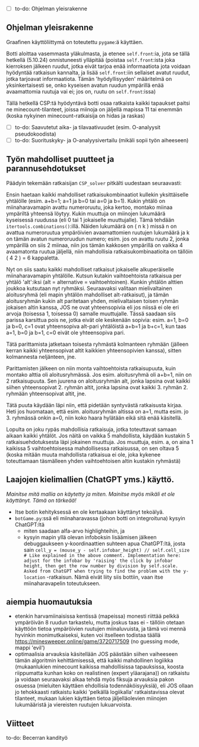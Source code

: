 - [ ] to-do: Ohjelman yleisrakenne

<h2> Ohjelman yleisrakenne </h2>

Graafinen käyttöliittymä on toteutettu `pygame`:ä käyttäen.

Botti aloittaa vasemmasta yläkulmasta, ja etenee `self.front`:ia, jota se tällä hetkellä (5.10.24) onnistuneesti ylläpitää (poistaa `self.front`:ista joka kierroksen jälkeen ruudut, jotka eivät tarjoa enää informaatiota jota voidaan hyödyntää ratkaisun kannalta, ja lisää `self.front`:iin sellaiset avatut ruudut, jotka tarjoavat informaatiota. Tämän 'hyödyllisyyden' määritelmä on yksinkertaisesti se, onko kyseisen avatun ruudun ympärillä enää avaamattomia ruutuja vai ei; jos on, ruutu on `self.front`:issa)

Tällä hetkellä CSP:tä hyödyntävä botti osaa ratkaista kaikki tapaukset paitsi ne minecount-tilanteet, joissa miinoja on jäljellä mapissa 11 tai enemmän (koska nykyinen minecount-ratkaisija on hidas ja raskas)

- [ ] to-do: Saavutetut aika- ja tilavaativuudet (esim. O-analyysit pseudokoodista)
- [ ] to-do: Suorituskyky- ja O-analyysivertailu (mikäli sopii työn aiheeseen)

<h2>Työn mahdolliset puutteet ja parannusehdotukset</h2>

Päädyin tekemään ratkaisijan `CSP_solver` pitkälti uudestaan seuraavasti:

Ensin haetaan kaikki mahdolliset ratkaisukombinaatiot kullekin yksittäiselle yhtälölle (esim. a+b=1; a=1 ja b=0 tai a=0 ja b=1). Kukin yhtälö on miinaharavamapin avattu numeroruutu, joka kertoo, montako miinaa ympäriltä yhteensä löytyy. Kukin muuttuja on miinojen lukumäärä kyseisessä ruudussa (eli 0 tai 1 jokaiselle muuttujalle). Tämä tehdään `itertools.combinations()`:illä. Näiden lukumäärä on ( n k ) missä n on avattua numeroruutua ympäröivien avaamattomien ruutujen lukumäärä ja k on tämän avatun numeroruudun numero; esim. jos on avattu ruutu 2, jonka ympärillä on siis 2 miinaa, niin jos tämän kakkosen ympärillä on vaikka 4 avaamatonta ruutua jäljellä, niin mahdollisia ratkaisukombinaatioita on tällöin ( 4 2 ) = 6 kappaletta.
    
Nyt on siis saatu kaikki mahdolliset ratkaisut jokaiselle alkuperäiselle miinaharavamapin yhtälölle. Kutsun kutakin vaihtoehtoista ratkaisua per yhtälö 'alt':iksi (alt = alternative = vaihtoehtoinen). Kunkin yhtälön alttien joukkoa kutsutaan nyt ryhmäksi. Seuraavaksi valitaan mielivaltainen aloitusryhmä (eli mapin yhtälön mahdolliset alt-ratkaisut), ja tämän aloitusryhmän kukin alt paritetaan yhden, mielivaltaisen toisen ryhmän jokaisen altin kanssa, JOS ne ovat yhteensopivia eli jos niissä ei ole eri arvoja (toisessa 1, toisessa 0) samalle muuttujalle. Tässä saadaan siis parissa karsittua pois ne, jotka eivät ole keskenään sopivia: esim. a=1, b=0 ja b=0, c=1 ovat yhteensopiva alt-pari yhtälöistä a+b=1 ja b+c=1, kun taas a=1, b=0 ja b=1, c=0 eivät ole yhteensopiva pari.

Tätä parittamista jatketaan toisesta ryhmästä kolmanteen ryhmään (jälleen kerran kaikki yhteensopivat altit kaikkien yhteensopivien kanssa), sitten kolmannesta neljänteen, jne.
    
Parittamisten jälkeen on niin monta vaihtoehtoista ratkaisupuuta, kuin montako alttia oli aloitusryhmässä. Jos esim. aloitusryhmä oli a+b=1, niin on 2 ratkaisupuuta. Sen juurena on aloitusryhmän alt, jonka lapsina ovat kaikki siihen yhteensopivat 2. ryhmän altit, jonka lapsina ovat kaikki 3. ryhmän 2. ryhmään yhteensopivat altit, jne.

Tätä puuta käydään läpi niin, että pidetään syntyvästä ratkaisusta kirjaa. Heti jos huomataan, että esim. aloitusryhmän altissa on a=1, mutta esim. jo 3. ryhmässä onkin a=0, niin koko haara hylätään eikä sitä enää käsitellä.

Lopulta on joku rypäs mahdollisia ratkaisuja, jotka toteuttavat samaan aikaan kaikki yhtälöt. Jos näitä on vaikka 5 mahdollista, käydään kustakin 5 ratkaisuehdotuksesta läpi jokainen muuttuja. Jos muuttuja, esim. a, on aina 1 kaikissa 5 vaihtoehtoisessa mahdollisessa ratkaisussa, on sen oltava 5 (koska mitään muuta mahdollista ratkaisua ei ole, joka kykenee toteuttamaan täsmälleen yhden vaihtoehtoisen altin kustakin ryhmästä)

<h2> Laajojen kielimallien (ChatGPT yms.) käyttö. </h2>
<em>Mainitse mitä mallia on käytetty ja miten. Mainitse myös mikäli et ole käyttänyt. Tämä on tärkeää! </em>

- Itse botin kehityksessä en ole kertaakaan käyttänyt tekoälyä.
- `botGame.py`:ssä eli miinaharavassa (johon botti on integroituna) kysyin ChatGPT:ltä
  - miten saadaan alfa-arvo highlighteihin, ja
  - kysyin mapin yllä olevan infoboksin lisäämisen jälkeen debuggaukseen y-koordinaattien suhteen apua ChatGPT:ltä, josta sain `cell_y = (mouse_y - self.infobar_height) // self.cell_size              # Like explained in the above comment. Implementation here: adjust for the infobar by 'raising' the click by infobar height, then get the row number by division by self.scale. Asked from ChatGPT when trying to find the problem with the y-location` -ratkaisun. Nämä eivät liity siis bottiin, vaan itse miinaharavapelin toteutukseen.

<h2>aiempia huomautuksia</h2>

- etenkin harvamiinaisissa kentissä (mapeissa) monesti riittää pelkkä ympäröivän 8 ruudun tarkastelu, mutta joskus taas ei - tällöin otetaan käyttöön tietoa ympäröivien ruutujen miinaluvuista, ja tämä voi mennä hyvinkin monimutkaiseksi, kuten voi itselleen todistaa täällä https://minesweeper.online/game/3720717509 (no guessing mode, mappi 'evil')
- optimaalisia arvauksia käsitellään JOS päästään siihen vaiheeseen tämän algoritmin kehittämisessä, että kaikki mahdollinen logiikka (mukaanlukien minecount kaikissa mahdollisissa tapauksissa, koosta riippumatta kunhan koko on realistinen (expert yläarajana)) on ratkaistu ja voidaan seuraavaksi alkaa tehdä myös fiksuja arvauksia pakon osuessa (mieluiten käyttäen ehdollisia todennäköisyyksiä), eli JOS ollaan jo tehokkaasti ratkaistu kaikki 'pelkällä logiikalla' ratkaistavissa olevat tilanteet, mukaan lukien käyttäen tietoa jäljelläolevien miinojen lukumääristä ja viereisten ruutujen lukuarvoista.


<h2>Viitteet</h2>
to-do: Becerran kandityö

